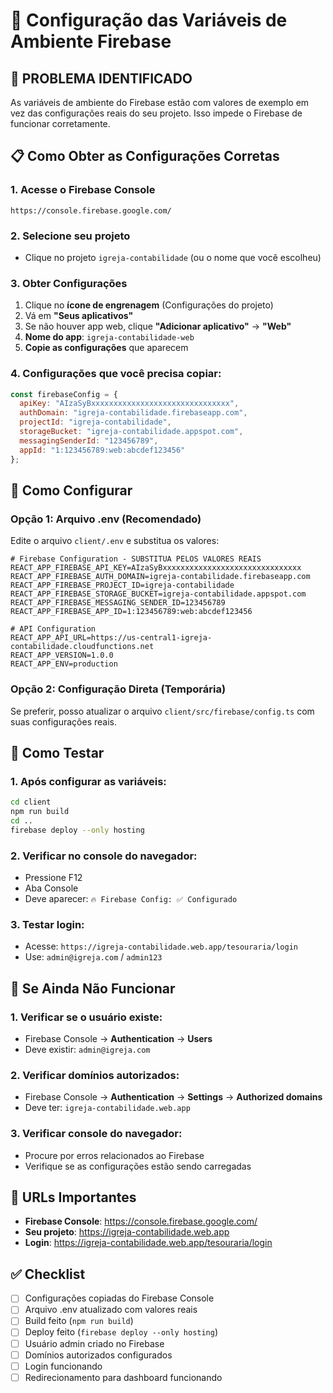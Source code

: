 # 🔧 Configuração das Variáveis de Ambiente Firebase

## 🚨 PROBLEMA IDENTIFICADO

As variáveis de ambiente do Firebase estão com valores de exemplo em vez das configurações reais do seu projeto. Isso impede o Firebase de funcionar corretamente.

## 📋 Como Obter as Configurações Corretas

### 1. Acesse o Firebase Console
```
https://console.firebase.google.com/
```

### 2. Selecione seu projeto
- Clique no projeto `igreja-contabilidade` (ou o nome que você escolheu)

### 3. Obter Configurações
1. Clique no **ícone de engrenagem** (Configurações do projeto)
2. Vá em **"Seus aplicativos"**
3. Se não houver app web, clique **"Adicionar aplicativo"** → **"Web"**
4. **Nome do app**: `igreja-contabilidade-web`
5. **Copie as configurações** que aparecem

### 4. Configurações que você precisa copiar:
```javascript
const firebaseConfig = {
  apiKey: "AIzaSyBxxxxxxxxxxxxxxxxxxxxxxxxxxxxxxx",
  authDomain: "igreja-contabilidade.firebaseapp.com",
  projectId: "igreja-contabilidade",
  storageBucket: "igreja-contabilidade.appspot.com",
  messagingSenderId: "123456789",
  appId: "1:123456789:web:abcdef123456"
};
```

## 🔧 Como Configurar

### Opção 1: Arquivo .env (Recomendado)
Edite o arquivo `client/.env` e substitua os valores:

```env
# Firebase Configuration - SUBSTITUA PELOS VALORES REAIS
REACT_APP_FIREBASE_API_KEY=AIzaSyBxxxxxxxxxxxxxxxxxxxxxxxxxxxxxxx
REACT_APP_FIREBASE_AUTH_DOMAIN=igreja-contabilidade.firebaseapp.com
REACT_APP_FIREBASE_PROJECT_ID=igreja-contabilidade
REACT_APP_FIREBASE_STORAGE_BUCKET=igreja-contabilidade.appspot.com
REACT_APP_FIREBASE_MESSAGING_SENDER_ID=123456789
REACT_APP_FIREBASE_APP_ID=1:123456789:web:abcdef123456

# API Configuration
REACT_APP_API_URL=https://us-central1-igreja-contabilidade.cloudfunctions.net
REACT_APP_VERSION=1.0.0
REACT_APP_ENV=production
```

### Opção 2: Configuração Direta (Temporária)
Se preferir, posso atualizar o arquivo `client/src/firebase/config.ts` com suas configurações reais.

## 🧪 Como Testar

### 1. Após configurar as variáveis:
```bash
cd client
npm run build
cd ..
firebase deploy --only hosting
```

### 2. Verificar no console do navegador:
- Pressione F12
- Aba Console
- Deve aparecer: `🔥 Firebase Config: ✅ Configurado`

### 3. Testar login:
- Acesse: `https://igreja-contabilidade.web.app/tesouraria/login`
- Use: `admin@igreja.com` / `admin123`

## 🚨 Se Ainda Não Funcionar

### 1. Verificar se o usuário existe:
- Firebase Console → **Authentication** → **Users**
- Deve existir: `admin@igreja.com`

### 2. Verificar domínios autorizados:
- Firebase Console → **Authentication** → **Settings** → **Authorized domains**
- Deve ter: `igreja-contabilidade.web.app`

### 3. Verificar console do navegador:
- Procure por erros relacionados ao Firebase
- Verifique se as configurações estão sendo carregadas

## 📱 URLs Importantes

- **Firebase Console**: https://console.firebase.google.com/
- **Seu projeto**: https://igreja-contabilidade.web.app
- **Login**: https://igreja-contabilidade.web.app/tesouraria/login

## ✅ Checklist

- [ ] Configurações copiadas do Firebase Console
- [ ] Arquivo .env atualizado com valores reais
- [ ] Build feito (`npm run build`)
- [ ] Deploy feito (`firebase deploy --only hosting`)
- [ ] Usuário admin criado no Firebase
- [ ] Domínios autorizados configurados
- [ ] Login funcionando
- [ ] Redirecionamento para dashboard funcionando
